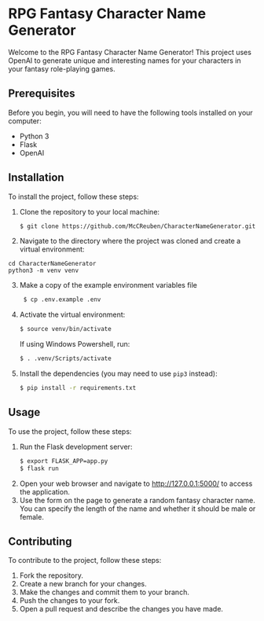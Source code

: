 # RPG Fantasy Character Name Generator

Welcome to the RPG Fantasy Character Name Generator! This project uses OpenAI to generate unique and interesting names for your characters in your fantasy role-playing games. 

## Prerequisites

Before you begin, you will need to have the following tools installed on your computer:

- Python 3
- Flask
- OpenAI

## Installation

To install the project, follow these steps:

1. Clone the repository to your local machine:
    ```bash
    $ git clone https://github.com/McCReuben/CharacterNameGenerator.git
    ```

2. Navigate to the directory where the project was cloned and create a virtual environment:
```
cd CharacterNameGenerator
python3 -m venv venv
```

3. Make a copy of the example environment variables file
   ```bash
    $ cp .env.example .env
   ```

4. Activate the virtual environment:
    ```bash
    $ source venv/bin/activate
    ```

    If using Windows Powershell, run:
    ```bash
    $ . .venv/Scripts/activate
    ```

5. Install the dependencies (you may need to use `pip3` instead):
    ```bash
    $ pip install -r requirements.txt
    ```


## Usage

To use the project, follow these steps:

1. Run the Flask development server:
    ```bash
    $ export FLASK_APP=app.py
    $ flask run
    ```
2. Open your web browser and navigate to http://127.0.0.1:5000/ to access the application.
3. Use the form on the page to generate a random fantasy character name. You can specify the length of the name and whether it should be male or female.

## Contributing

To contribute to the project, follow these steps:

1. Fork the repository.
2. Create a new branch for your changes.
3. Make the changes and commit them to your branch.
4. Push the changes to your fork.
5. Open a pull request and describe the changes you have made.
